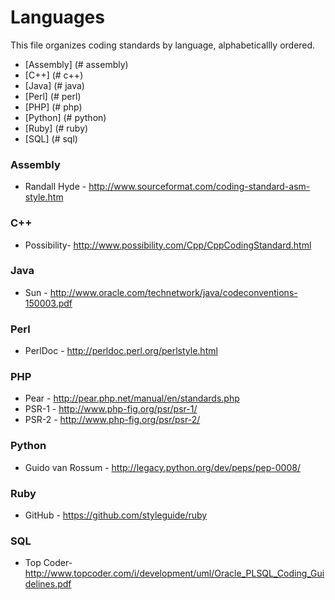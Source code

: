 Languages
=========

This file organizes coding standards by language, alphabeticallly ordered.

* [Assembly] (# assembly)
* [C++] (# c++)
* [Java] (# java)
* [Perl] (# perl)
* [PHP] (# php)
* [Python] (# python)
* [Ruby] (# ruby)
* [SQL] (# sql)

### <a name="assembly"></a> Assembly

* Randall Hyde - http://www.sourceformat.com/coding-standard-asm-style.htm

### <a name="c++"></a> C++

* Possibility- http://www.possibility.com/Cpp/CppCodingStandard.html

### <a name="java"></a> Java

* Sun - http://www.oracle.com/technetwork/java/codeconventions-150003.pdf

### <a name="perl"></a> Perl

* PerlDoc - http://perldoc.perl.org/perlstyle.html

### <a name="php"></a> PHP

* Pear - http://pear.php.net/manual/en/standards.php
* PSR-1 - http://www.php-fig.org/psr/psr-1/
* PSR-2 - http://www.php-fig.org/psr/psr-2/

### <a name="python"></a> Python

* Guido van Rossum - http://legacy.python.org/dev/peps/pep-0008/

### <a name="ruby"></a> Ruby

* GitHub - https://github.com/styleguide/ruby

### <a name="sql"></a> SQL

* Top Coder- http://www.topcoder.com/i/development/uml/Oracle_PLSQL_Coding_Guidelines.pdf
